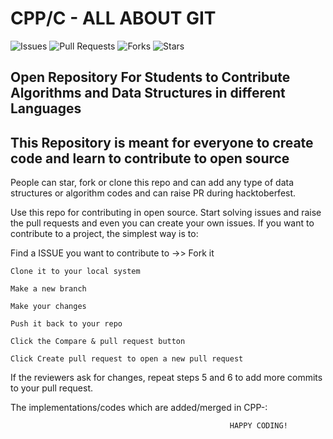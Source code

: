 # CPP/C - ALL ABOUT GIT


![Issues](https://img.shields.io/github/issues/akshitagit/CPP)
![Pull Requests](https://img.shields.io/github/issues-pr/akshitagit/CPP)
![Forks](https://img.shields.io/github/forks/akshitagit/CPP)
![Stars](https://img.shields.io/github/stars/akshitagit/CPP)


## Open Repository For Students to Contribute Algorithms and Data Structures in different Languages

## This Repository is meant for everyone to create code and learn to contribute to open source

People can star, fork or clone this repo and can add any type of data structures or algorithm codes and can raise PR during hacktoberfest.

Use this repo for contributing in open source.
Start solving issues and raise the pull requests and even you can create your own issues.
If you want to contribute to a project, the simplest way is to:

Find a ISSUE you want to contribute to ->> Fork it

    Clone it to your local system

    Make a new branch

    Make your changes

    Push it back to your repo

    Click the Compare & pull request button

    Click Create pull request to open a new pull request

If the reviewers ask for changes, repeat steps 5 and 6 to add more commits to your pull request.

The implementations/codes which are added/merged in CPP-:





                                                     HAPPY CODING!

